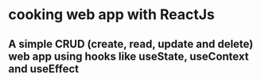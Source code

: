 # cooking web app with ReactJs

## A simple CRUD (create, read, update and delete) web app using hooks like useState, useContext and useEffect


